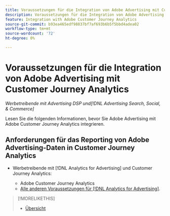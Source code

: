 ```yaml
---
title: Voraussetzungen für die Integration von Adobe Advertising mit Customer Journey Analytics
description: Voraussetzungen für die Integration von Adobe Advertising mit Customer Journey Analytics
feature: Integration with Adobe Customer Journey Analytics
source-git-commit: b93ea465edf98837bf7af693b6b5f5bbd4adea02
workflow-type: tm+mt
source-wordcount: '72'
ht-degree: 0%

---
```


# Voraussetzungen für die Integration von Adobe Advertising mit Customer Journey Analytics

*Werbetreibende mit Advertising DSP und[!DNL Advertising Search, Social, & Commerce]*

Lesen Sie die folgenden Informationen, bevor Sie Adobe Advertising mit Adobe Customer Journey Analytics integrieren.

## Anforderungen für das Reporting von Adobe Advertising-Daten in Customer Journey Analytics

* Werbetreibende mit [!DNL Analytics for Advertising] und Customer Journey Analytics:

   * Adobe Customer Journey Analytics<!-- any specific version? -->
   * [Alle anderen Voraussetzungen für [!DNL Analytics for Advertising]](/help/integrations/analytics/prerequisites.md).

>[!MORELIKETHIS]
>
>* [Übersicht](overview.md)
